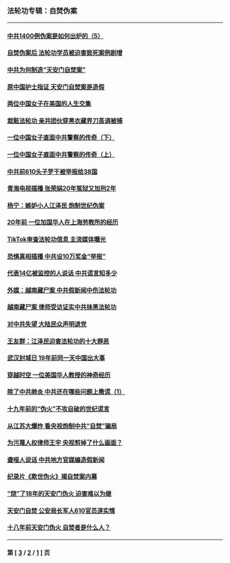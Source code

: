 ### 法轮功专辑：自焚伪案
---
#### [中共1400例伪案是如何出炉的（5）](../../pages/nf5562/n13226831.md?11050430) 
#### [自焚伪案后 法轮功学员被迫害致死案例剧增](../../pages/nf5562/n13190600.md?11050430) 
#### [中共为何制造“天安门自焚案”](../../pages/nf5562/n13183270.md?11050430) 
#### [原中国护士指证 天安门自焚案是造假](../../pages/nf5562/n13172289.md?11050430) 
#### [两位中国女子在美国的人生交集](../../pages/nf5562/n13156138.md?11050430) 
#### [栽赃法轮功 亲共团伙穿黑衣藏界刀高调被捕](../../pages/nf5562/n13073780.md?11050430) 
#### [一位中国女子直面中共警察的传奇（下）](../../pages/nf5562/n12989706.md?11050430) 
#### [一位中国女子直面中共警察的传奇（上）](../../pages/nf5562/n12985072.md?11050430) 
#### [中共前610头子罗干被举报给38国](../../pages/nf5562/n12975419.md?11050430) 
#### [青海电视插播 张荣娟20年冤狱又加刑2年](../../pages/nf5562/n12738166.md?11050430) 
#### [杨宁：嫉妒小人江泽民 炮制世纪伪案](../../pages/nf5562/n12724108.md?11050430) 
#### [20年前 一位加国华人在上海劳教所的经历](../../pages/nf5562/n12707932.md?11050430) 
#### [TikTok审查法轮功信息 主流媒体曝光](../../pages/nf5562/n12362336.md?11050430) 
#### [恐惧真相插播 中共设10万奖金“举报”](../../pages/nf5562/n12306396.md?11050430) 
#### [代表14亿被监控的人说话 中共谎言知多少](../../pages/nf5562/n12297484.md?11050430) 
#### [外媒：越南藏尸案 中共假新闻中伤法轮功](../../pages/nf5562/n12264411.md?11050430) 
#### [越南藏尸案 律师受访证实中共抹黑法轮功](../../pages/nf5562/n12261878.md?11050430) 
#### [对中共失望 大陆民众声明退党](../../pages/nf5562/n12187315.md?11050430) 
#### [王友群：江泽民迫害法轮功的十大罪恶](../../pages/nf5562/n12169074.md?11050430) 
#### [武汉封城日 19年前同一天中国出大事](../../pages/nf5562/n12150901.md?11050430) 
#### [穿越时空  一位美国华人教授的神奇经历](../../pages/nf5562/n12097460.md?11050430) 
#### [除了中共肺炎 中共还在哪些问题上撒谎（1）](../../pages/nf5562/n11955770.md?11050430) 
#### [十九年前的“伪火”不攻自破的世纪谎言](../../pages/nf5562/n11813238.md?11050430) 
#### [从江苏大爆炸 看央视炮制中共“自焚”骗局](../../pages/nf5562/n11140275.md?11050430) 
#### [为污蔑人权律师王宇 央视剪掉了什么画面？](../../pages/nf5562/n11130142.md?11050430) 
#### [聋哑人说话 中共地方官媒编造假新闻](../../pages/nf5562/n11006067.md?11050430) 
#### [纪录片《欺世伪火》揭自焚案内幕](../../pages/nf5562/n11002664.md?11050430) 
#### [“烧”了18年的天安门伪火 迫害难以为继](../../pages/nf5562/n10996660.md?11050430) 
#### [天安门自焚 公安局长军人610官员道实情](../../pages/nf5562/n10997098.md?11050430) 
#### [十八年前天安门伪火 自焚者是什么人？](../../pages/nf5562/n10996556.md?11050430) 

---
#### 第 [ [3](./3.md?11050430) / [2](./2.md?11050430) / [1](./1.md?11050430) ] 页
